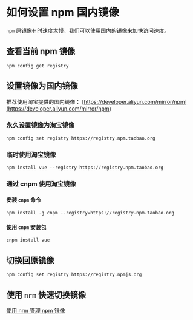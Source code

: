 # 如何设置 npm 国内镜像

`npm` 原镜像有时速度太慢，我们可以使用国内的镜像来加快访问速度。

## 查看当前 npm 镜像

```shell script
npm config get registry 
```

## 设置镜像为国内镜像

推荐使用淘宝提供的国内镜像：
[https://developer.aliyun.com/mirror/npm](https://developer.aliyun.com/mirror/npm)

### 永久设置镜像为淘宝镜像

```shell script
npm config set registry https://registry.npm.taobao.org
```

### 临时使用淘宝镜像

```shell script
npm install vue --registry https://registry.npm.taobao.org
```

### 通过 cnpm 使用淘宝镜像

#### 安装 `cnpm` 命令

```shell script
npm install -g cnpm --registry=https://registry.npm.taobao.org
```

#### 使用 `cnpm` 安装包

```shell script
cnpm install vue
```

## 切换回原镜像

```shell script
npm config set registry https://registry.npmjs.org
```

## 使用 `nrm` 快速切换镜像

[使用 nrm 管理 npm 镜像](nrm.md)